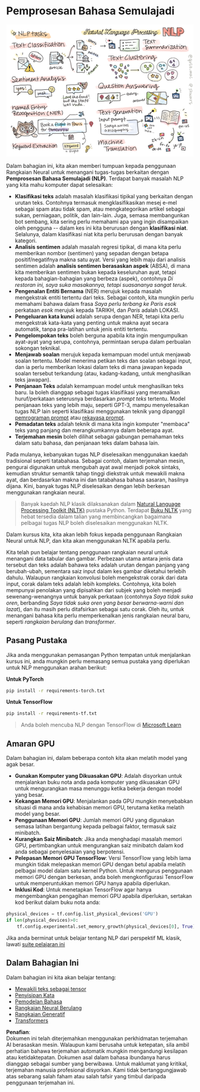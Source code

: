# Pemprosesan Bahasa Semulajadi

![Ringkasan tugas NLP dalam doodle](../../../../translated_images/ai-nlp.b22dcb8ca4707ceaee8576db1c5f4089c8cac2f454e9e03ea554f07fda4556b8.ms.png)

Dalam bahagian ini, kita akan memberi tumpuan kepada penggunaan Rangkaian Neural untuk menangani tugas-tugas berkaitan dengan **Pemprosesan Bahasa Semulajadi (NLP)**. Terdapat banyak masalah NLP yang kita mahu komputer dapat selesaikan:

* **Klasifikasi teks** adalah masalah klasifikasi tipikal yang berkaitan dengan urutan teks. Contohnya termasuk mengklasifikasikan mesej e-mel sebagai spam atau tidak spam, atau mengkategorikan artikel sebagai sukan, perniagaan, politik, dan lain-lain. Juga, semasa membangunkan bot sembang, kita sering perlu memahami apa yang ingin disampaikan oleh pengguna -- dalam kes ini kita berurusan dengan **klasifikasi niat**. Selalunya, dalam klasifikasi niat kita perlu berurusan dengan banyak kategori.
* **Analisis sentimen** adalah masalah regresi tipikal, di mana kita perlu memberikan nombor (sentimen) yang sepadan dengan betapa positif/negatifnya makna satu ayat. Versi yang lebih maju dari analisis sentimen adalah **analisis sentimen berasaskan aspek** (ABSA), di mana kita memberikan sentimen bukan kepada keseluruhan ayat, tetapi kepada bahagian-bahagian yang berbeza (aspek), contohnya *Di restoran ini, saya suka masakannya, tetapi suasananya sangat teruk*.
* **Pengenalan Entiti Bernama** (NER) merujuk kepada masalah mengekstrak entiti tertentu dari teks. Sebagai contoh, kita mungkin perlu memahami bahawa dalam frasa *Saya perlu terbang ke Paris esok* perkataan *esok* merujuk kepada TARIKH, dan *Paris* adalah LOKASI.  
* **Pengeluaran kata kunci** adalah serupa dengan NER, tetapi kita perlu mengekstrak kata-kata yang penting untuk makna ayat secara automatik, tanpa pra-latihan untuk jenis entiti tertentu.
* **Pengelompokan teks** boleh berguna apabila kita ingin mengumpulkan ayat-ayat yang serupa, contohnya, permintaan serupa dalam perbualan sokongan teknikal.
* **Menjawab soalan** merujuk kepada kemampuan model untuk menjawab soalan tertentu. Model menerima petikan teks dan soalan sebagai input, dan ia perlu memberikan lokasi dalam teks di mana jawapan kepada soalan tersebut terkandung (atau, kadang-kadang, untuk menghasilkan teks jawapan).
* **Penjanaan Teks** adalah kemampuan model untuk menghasilkan teks baru. Ia boleh dianggap sebagai tugas klasifikasi yang meramalkan huruf/perkataan seterusnya berdasarkan *prompt teks* tertentu. Model penjanaan teks yang lebih maju, seperti GPT-3, mampu menyelesaikan tugas NLP lain seperti klasifikasi menggunakan teknik yang dipanggil [pemrograman prompt](https://towardsdatascience.com/software-3-0-how-prompting-will-change-the-rules-of-the-game-a982fbfe1e0) atau [rekayasa prompt](https://medium.com/swlh/openai-gpt-3-and-prompt-engineering-dcdc2c5fcd29).
* **Pemadatan teks** adalah teknik di mana kita ingin komputer "membaca" teks yang panjang dan merangkumkannya dalam beberapa ayat.
* **Terjemahan mesin** boleh dilihat sebagai gabungan pemahaman teks dalam satu bahasa, dan penjanaan teks dalam bahasa lain.

Pada mulanya, kebanyakan tugas NLP diselesaikan menggunakan kaedah tradisional seperti tatabahasa. Sebagai contoh, dalam terjemahan mesin, pengurai digunakan untuk mengubah ayat awal menjadi pokok sintaks, kemudian struktur semantik tahap tinggi diekstrak untuk mewakili makna ayat, dan berdasarkan makna ini dan tatabahasa bahasa sasaran, hasilnya dijana. Kini, banyak tugas NLP diselesaikan dengan lebih berkesan menggunakan rangkaian neural.

> Banyak kaedah NLP klasik dilaksanakan dalam [Natural Language Processing Toolkit (NLTK)](https://www.nltk.org) pustaka Python. Terdapat [Buku NLTK](https://www.nltk.org/book/) yang hebat tersedia dalam talian yang membincangkan bagaimana pelbagai tugas NLP boleh diselesaikan menggunakan NLTK.

Dalam kursus kita, kita akan lebih fokus kepada penggunaan Rangkaian Neural untuk NLP, dan kita akan menggunakan NLTK apabila perlu.

Kita telah pun belajar tentang penggunaan rangkaian neural untuk menangani data tabular dan gambar. Perbezaan utama antara jenis data tersebut dan teks adalah bahawa teks adalah urutan dengan panjang yang berubah-ubah, sementara saiz input dalam kes gambar diketahui terlebih dahulu. Walaupun rangkaian konvolusi boleh mengekstrak corak dari data input, corak dalam teks adalah lebih kompleks. Contohnya, kita boleh mempunyai penolakan yang dipisahkan dari subjek yang boleh menjadi sewenang-wenangnya untuk banyak perkataan (contohnya *Saya tidak suka oren*, berbanding *Saya tidak suka oren yang besar berwarna-warni dan lazat*), dan itu masih perlu ditafsirkan sebagai satu corak. Oleh itu, untuk menangani bahasa kita perlu memperkenalkan jenis rangkaian neural baru, seperti *rangkaian berulang* dan *transformer*.

## Pasang Pustaka

Jika anda menggunakan pemasangan Python tempatan untuk menjalankan kursus ini, anda mungkin perlu memasang semua pustaka yang diperlukan untuk NLP menggunakan arahan berikut:

**Untuk PyTorch**
```bash
pip install -r requirements-torch.txt
```
**Untuk TensorFlow**
```bash
pip install -r requirements-tf.txt
```

> Anda boleh mencuba NLP dengan TensorFlow di [Microsoft Learn](https://docs.microsoft.com/learn/modules/intro-natural-language-processing-tensorflow/?WT.mc_id=academic-77998-cacaste)

## Amaran GPU

Dalam bahagian ini, dalam beberapa contoh kita akan melatih model yang agak besar.
* **Gunakan Komputer yang Dikuasakan GPU**: Adalah disyorkan untuk menjalankan buku nota anda pada komputer yang dikuasakan GPU untuk mengurangkan masa menunggu ketika bekerja dengan model yang besar.
* **Kekangan Memori GPU**: Menjalankan pada GPU mungkin menyebabkan situasi di mana anda kehabisan memori GPU, terutama ketika melatih model yang besar.
* **Penggunaan Memori GPU**: Jumlah memori GPU yang digunakan semasa latihan bergantung kepada pelbagai faktor, termasuk saiz minibatch.
* **Kurangkan Saiz Minibatch**: Jika anda menghadapi masalah memori GPU, pertimbangkan untuk mengurangkan saiz minibatch dalam kod anda sebagai penyelesaian yang berpotensi.
* **Pelepasan Memori GPU TensorFlow**: Versi TensorFlow yang lebih lama mungkin tidak melepaskan memori GPU dengan betul apabila melatih pelbagai model dalam satu kernel Python. Untuk mengurus penggunaan memori GPU dengan berkesan, anda boleh mengkonfigurasi TensorFlow untuk memperuntukkan memori GPU hanya apabila diperlukan.
* **Inklusi Kod**: Untuk menetapkan TensorFlow agar hanya mengembangkan pengagihan memori GPU apabila diperlukan, sertakan kod berikut dalam buku nota anda:

```python
physical_devices = tf.config.list_physical_devices('GPU') 
if len(physical_devices)>0:
    tf.config.experimental.set_memory_growth(physical_devices[0], True) 
```

Jika anda berminat untuk belajar tentang NLP dari perspektif ML klasik, lawati [suite pelajaran ini](https://github.com/microsoft/ML-For-Beginners/tree/main/6-NLP)

## Dalam Bahagian Ini
Dalam bahagian ini kita akan belajar tentang:

* [Mewakili teks sebagai tensor](13-TextRep/README.md)
* [Penyisipan Kata](14-Emdeddings/README.md)
* [Pemodelan Bahasa](15-LanguageModeling/README.md)
* [Rangkaian Neural Berulang](16-RNN/README.md)
* [Rangkaian Generatif](17-GenerativeNetworks/README.md)
* [Transformers](18-Transformers/README.md)

**Penafian**:  
Dokumen ini telah diterjemahkan menggunakan perkhidmatan terjemahan AI berasaskan mesin. Walaupun kami berusaha untuk ketepatan, sila ambil perhatian bahawa terjemahan automatik mungkin mengandungi kesilapan atau ketidaktepatan. Dokumen asal dalam bahasa ibundanya harus dianggap sebagai sumber yang berwibawa. Untuk maklumat yang kritikal, terjemahan manusia profesional disyorkan. Kami tidak bertanggungjawab atas sebarang salah faham atau salah tafsir yang timbul daripada penggunaan terjemahan ini.